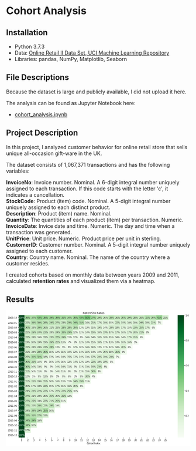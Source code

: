 # Cohort Analysis

## Installation
- Python 3.7.3
- Data: [Online Retail II Data Set, UCI Machine Learning Repository](http://archive.ics.uci.edu/ml/datasets/Online+Retail+II)
- Libraries: pandas, NumPy, Matplotlib, Seaborn

## File Descriptions
Because the dataset is large and publicly available, I did not upload it here. 

The analysis can be found as Jupyter Notebook here:

* [cohort_analysis.ipynb](https://github.com/k-bosko/cohort_analysis/blob/master/cohort_analysis.ipynb)

## Project Description
In this project, I analyzed customer behavior for online retail store that sells unique all-occasion gift-ware in the UK. 

The dataset consists of 1,067,371 transactions and has the following variables:

**InvoiceNo**: Invoice number. Nominal. A 6-digit integral number uniquely assigned to each transaction. If this code starts with the letter 'c', it indicates a cancellation. <br>
**StockCode**: Product (item) code. Nominal. A 5-digit integral number uniquely assigned to each distinct product. <br>
**Description**: Product (item) name. Nominal. <br>
**Quantity**: The quantities of each product (item) per transaction. Numeric. <br>
**InvoiceDate**: Invice date and time. Numeric. The day and time when a transaction was generated. <br>
**UnitPrice**: Unit price. Numeric. Product price per unit in sterling. <br>
**CustomerID**: Customer number. Nominal. A 5-digit integral number uniquely assigned to each customer. <br>
**Country**: Country name. Nominal. The name of the country where a customer resides. <br>


I created cohorts based on monthly data between years 2009 and 2011, calculated **retention rates** and visualized them via a heatmap.


## Results
![Retention Rates](retention_rates.png "Retention Rates")


 
